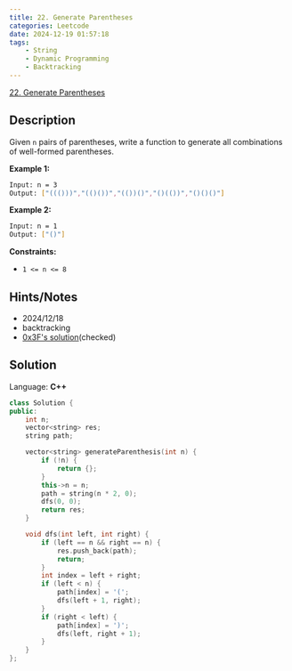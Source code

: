 ```yaml
---
title: 22. Generate Parentheses
categories: Leetcode
date: 2024-12-19 01:57:18
tags:
    - String
    - Dynamic Programming
    - Backtracking
---
```


[22. Generate Parentheses](https://leetcode.com/problems/generate-parentheses/description/?envType=problem-list-v2&envId=plakya4j)

## Description

Given `n` pairs of parentheses, write a function to generate all combinations of well-formed parentheses.

**Example 1:**

```bash
Input: n = 3
Output: ["((()))","(()())","(())()","()(())","()()()"]
```

**Example 2:**

```bash
Input: n = 1
Output: ["()"]
```

**Constraints:**

- `1 <= n <= 8`

## Hints/Notes

- 2024/12/18
- backtracking
- [0x3F's solution](https://leetcode.cn/problems/generate-parentheses/solutions/2071015/hui-su-bu-hui-xie-tao-lu-zai-ci-pythonja-wcdw/)(checked)

## Solution

Language: **C++**

```C++
class Solution {
public:
    int n;
    vector<string> res;
    string path;

    vector<string> generateParenthesis(int n) {
        if (!n) {
            return {};
        }
        this->n = n;
        path = string(n * 2, 0);
        dfs(0, 0);
        return res;
    }

    void dfs(int left, int right) {
        if (left == n && right == n) {
            res.push_back(path);
            return;
        }
        int index = left + right;
        if (left < n) {
            path[index] = '(';
            dfs(left + 1, right);
        }
        if (right < left) {
            path[index] = ')';
            dfs(left, right + 1);
        }
    }
};
```
